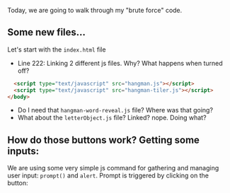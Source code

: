 Today, we are going to walk through my "brute force" code.


## Some new files...

Let's start with the `index.html` file

- Line 222:  Linking 2 different js files. Why? What happens when turned off?

```html
  <script type="text/javascript" src="hangman.js"></script>
  <script type="text/javascript" src="hangman-tiler.js"></script>
</body>

```

- Do I need that `hangman-word-reveal.js` file? Where was that going?
- What about the `letterObject.js` file?  Linked? nope.  Doing what?

## How do those buttons work?  Getting some inputs:

We are using some very simple js command for gathering and managing user input: `prompt()` and `alert`.   Prompt is triggered by clicking on the button:



